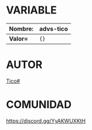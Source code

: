 # VARIABLE
| **Nombre:** | advs-tico |
|--------|------|
| **Valor=** | ``{}`` |

# AUTOR
[Tico#](https://discord.com/users/635160512832733185)

# COMUNIDAD
https://discord.gg/YyAKWUXKtH
